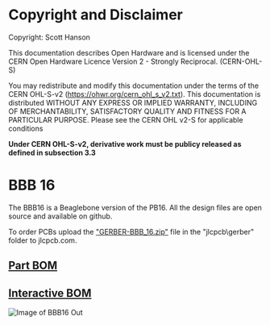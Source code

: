 # Copyright and Disclaimer
Copyright: Scott Hanson

This documentation describes Open Hardware and is licensed under the CERN Open Hardware Licence Version 2 - Strongly Reciprocal. (CERN-OHL-S)

You may redistribute and modify this documentation under the terms of the CERN OHL-S-v2 (https://ohwr.org/cern_ohl_s_v2.txt). This documentation is distributed WITHOUT ANY EXPRESS OR IMPLIED WARRANTY, INCLUDING OF MERCHANTABILITY, SATISFACTORY QUALITY AND FITNESS FOR A PARTICULAR PURPOSE. Please see the CERN OHL v2-S for applicable conditions

**Under CERN OHL-S-v2, derivative work must be publicy released as defined in subsection 3.3**

# BBB 16

The BBB16 is a Beaglebone version of the PB16. All the design files are open source and available on github.

To order PCBs upload the ["GERBER-BBB_16.zip"](https://github.com/computergeek1507/PB_16/raw/master/BBB_16/jlcpcb/gerber/GERBER-BBB_16.zip) file in the "jlcpcb\gerber" folder to jlcpcb.com.

## [Part BOM](https://github.com/computergeek1507/PB_16/raw/master/BBB_16/BBB_16_BOM.ods)

## [Interactive BOM](https://computergeek1507.github.io/PB_16/BBB_16/bom/ibom)

![Image of BBB16 Out](https://github.com/computergeek1507/PB_16/raw/master/BBB_16/BBB_16.png)


